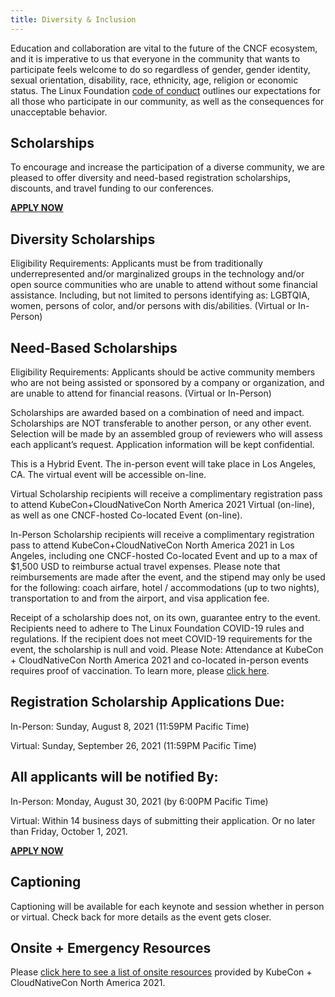 ```yaml
---
title: Diversity & Inclusion
---
```


Education and collaboration are vital to the future of the CNCF ecosystem, and
it is imperative to us that everyone in the community that wants to participate
feels welcome to do so regardless of gender, gender identity, sexual
orientation, disability, race, ethnicity, age, religion or economic status. The
Linux Foundation [code of conduct](https://events.linuxfoundation.org/kubecon-cloudnativecon-north-america/attend/code-of-conduct/)
outlines our expectations for all those who participate in our community, as
well as the consequences for unacceptable behavior.

<!-- TODO
Please view the transparency report [Link to be provided] for opt-in statistics
from the PromCon Online 2021 on May 3, 2021.
-->

## Scholarships

To encourage and increase the participation of a diverse community, we are pleased to offer diversity and need-based registration scholarships, discounts, and travel funding to our conferences.

[**APPLY NOW**](https://www.surveymonkey.com/r/Co-LoScholarshipNA21)

## Diversity Scholarships

Eligibility Requirements: Applicants must be from traditionally underrepresented and/or marginalized groups in the technology and/or open source communities who are unable to attend without some financial assistance. Including, but not limited to persons identifying as: LGBTQIA, women, persons of color, and/or persons with dis/abilities. (Virtual or In-Person)

## Need-Based Scholarships

Eligibility Requirements:  Applicants should be active community members who are not being assisted or sponsored by a company or organization, and are unable to attend for financial reasons. (Virtual or In-Person)

Scholarships are awarded based on a combination of need and impact. Scholarships are NOT transferable to another person, or any other event. Selection will be made by an assembled group of reviewers who will assess each applicant’s request. Application information will be kept confidential.

This is a Hybrid Event. The in-person event will take place in Los Angeles, CA. The virtual event will be accessible on-line.

Virtual Scholarship recipients will receive a complimentary registration pass to attend KubeCon+CloudNativeCon North America 2021 Virtual (on-line), as well as one CNCF-hosted Co-located Event (on-line).

In-Person Scholarship recipients will receive a complimentary registration pass to attend KubeCon+CloudNativeCon North America 2021 in Los Angeles, including one CNCF-hosted Co-located Event and up to a max of $1,500 USD to reimburse actual travel expenses. Please note that reimbursements are made after the event, and the stipend may only be used for the following: coach airfare, hotel / accommodations (up to two nights), transportation to and from the airport, and visa application fee.

Receipt of a scholarship does not, on its own, guarantee entry to the event. Recipients need to adhere to The Linux Foundation COVID-19 rules and regulations. If the recipient does not meet COVID-19 requirements for the event, the scholarship is null and void. Please Note: Attendance at KubeCon + CloudNativeCon North America 2021 and co-located in-person events requires proof of vaccination. To learn more, please [click here](https://www.linuxfoundation.org/blog/adoption-of-a-covid-19-vaccine-required-approach-for-our-fall-2021-event-line-up/).

## Registration Scholarship Applications Due:

In-Person: Sunday, August 8, 2021 (11:59PM Pacific Time)

Virtual: Sunday, September 26, 2021 (11:59PM Pacific Time)

## All applicants will be notified By:

In-Person: Monday, August 30, 2021 (by 6:00PM Pacific Time)

Virtual: Within 14 business days of submitting their application. Or no later than Friday, October 1, 2021.

[**APPLY NOW**](https://www.surveymonkey.com/r/Co-LoScholarshipNA21)

## Captioning

Captioning will be available for each keynote and session whether in person or virtual. Check back for more details as the event gets closer.

## Onsite + Emergency Resources

Please [click here to see a list of onsite resources](https://events.linuxfoundation.org/kubecon-cloudnativecon-north-america/attend/diversity-inclusion/#onsite-resources) provided by KubeCon + CloudNativeCon North America 2021.
